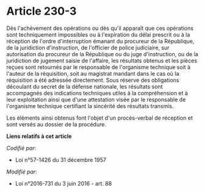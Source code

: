 # Article 230-3

Dès l'achèvement des opérations ou dès qu'il apparaît que ces opérations sont techniquement impossibles ou à l'expiration du
délai prescrit ou à la réception de l'ordre d'interruption émanant du procureur de la République, de la juridiction
d'instruction, de l'officier de police judiciaire, sur autorisation du procureur de la République ou du juge d'instruction,
ou de la juridiction de jugement saisie de l'affaire, les résultats obtenus et les pièces reçues sont retournés par le
responsable de l'organisme technique  soit à l'auteur de la réquisition, soit au magistrat mandant dans le cas où la
réquisition a été adressée directement. Sous réserve des obligations découlant du secret de la défense nationale, les
résultats sont accompagnés des indications techniques utiles à la compréhension et à leur exploitation ainsi que d'une
attestation visée par le responsable de l'organisme technique certifiant la sincérité des résultats transmis.

Les éléments ainsi obtenus font l'objet d'un procès-verbal de réception et sont versés au dossier de la procédure.

**Liens relatifs à cet article**

_Codifié par_:

  - Loi n°57-1426 du 31 décembre 1957

_Modifié par_:

  - Loi n°2016-731 du 3 juin 2016 - art. 88
